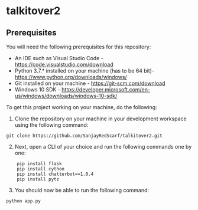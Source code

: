# talkitover2

## Prerequisites
You will need the following prerequisites for this repository:

- An IDE such as Visual Studio Code - https://code.visualstudio.com/download
- Python 3.7.* installed on your machine (has to be 64 bit)- https://www.python.org/downloads/windows/
- Git installed on your machine - https://git-scm.com/download
- Windows 10 SDK - https://developer.microsoft.com/en-us/windows/downloads/windows-10-sdk/

To get this project working on your machine, do the following:
1. Clone the repository on your machine in your development workspace using the following command: 
```
git clone https://github.com/SanjayRedScarf/talkitover2.git
```
2. Next, open a CLI of your choice and run the following commands one by one:
```	
	pip install flask
	pip install cython
	pip install chatterbot==1.0.4
	pip install pytz
```
3. You should now be able to run the following command: 
```
python app.py
```

